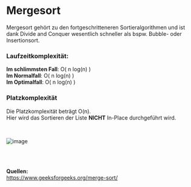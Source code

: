 # Mergesort
Mergesort gehört zu den fortgeschritteneren Sortieralgorithmen und ist dank Divide and Conquer wesentlich schneller als bspw. Bubble- oder Insertionsort.

### Laufzeitkomplexität:

**Im schlimmsten Fall**: O( n log(n) )<br>
**Im Normalfall**: O( n log(n) )<br>
**Im Optimalfall**: O( n log(n) )

### Platzkomplexität
Die Platzkomplexität beträgt O(n).<br>
Hier wird das Sortieren der Liste **NICHT** In-Place durchgeführt wird.

<br>

![image](https://user-images.githubusercontent.com/83044113/152532577-b5b1cd07-eb3a-402f-82ef-455e2d633c63.png)
<br>




<br>
<br>

**Quellen:**<br>
https://www.geeksforgeeks.org/merge-sort/
